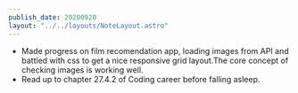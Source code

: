 ```yaml
---
publish_date: 20200920
layout: "../../layouts/NoteLayout.astro"
---
```

- Made progress on film recomendation app, loading images from API and battled with css to get a nice responsive grid layout.The core concept of checking images is working well.
- Read up to chapter 27.4.2 of Coding career before falling asleep.
